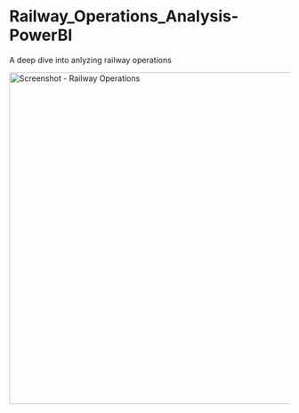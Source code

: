 # Railway_Operations_Analysis-PowerBI
A deep dive into anlyzing railway operations

<img width="1064" height="596" alt="Screenshot - Railway Operations" src="https://github.com/user-attachments/assets/24e8f2f1-d2cd-480c-8fc0-6441ebfcb654" />

